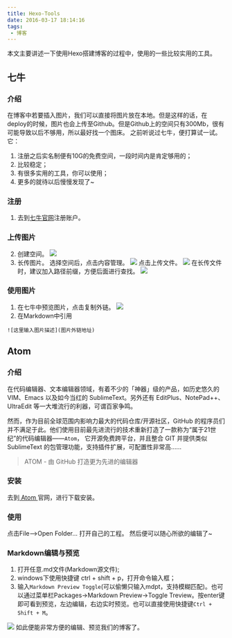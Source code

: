 ```yaml
---
title: Hexo-Tools
date: 2016-03-17 18:14:16
tags:
 - 博客
---
```


本文主要讲述一下使用Hexo搭建博客的过程中，使用的一些比较实用的工具。

## 七牛
### 介绍
在博客中若要插入图片，我们可以直接将图片放在本地。但是这样的话，在deploy的时候，图片也会上传至Github。但是Github上的空间只有300Mb，很有可能导致以后不够用，所以最好找一个图床。
之前听说过七牛，便打算试一试。
它：
1. 注册之后实名制便有10G的免费空间，一段时间内是肯定够用的；
2. 比较稳定；
3. 有很多实用的工具，你可以使用；
4. 更多的就待以后慢慢发现了~

<!--more-->

### 注册
1. 去到[七牛官网](https://portal.qiniu.com/signin)注册账户。

### 上传图片
2. 创建空间。
![](https://images-1258496336.cos.ap-chengdu.myqcloud.com/2016/03/hexo-tools1.png)
3. 长传图片。
选择空间后，点击内容管理。
![](https://images-1258496336.cos.ap-chengdu.myqcloud.com/2016/03/hexo-tools4.png)
点击上传文件。
![](https://images-1258496336.cos.ap-chengdu.myqcloud.com/2016/03/hexo-tools2.png)
在长传文件时，建议加入路径前缀，方便后面进行查找。
![](https://images-1258496336.cos.ap-chengdu.myqcloud.com/2016/03/hexo-tools3.png)

### 使用图片
1. 在七牛中预览图片，点击复制外链。
![](https://images-1258496336.cos.ap-chengdu.myqcloud.com/2016/03/hexo-tools5.png)
2. 在Markdown中引用
```
![这里输入图片描述](图片外链地址)
```

## Atom
### 介绍
在代码编辑器、文本编辑器领域，有着不少的「神器」级的产品，如历史悠久的 VIM、Emacs 以及如今当红的 SublimeText。另外还有 EditPlus、NotePad++、UltraEdit 等一大堆流行的利器，可谓百家争鸣。

然而，作为目前全球范围内影响力最大的代码仓库/开源社区，GitHub 的程序员们并不满足于此。他们使用目前最先进流行的技术重新打造了一款称为“属于21世纪”的代码编辑器——``Atom``， 它开源免费跨平台，并且整合 GIT 并提供类似 SublimeText 的包管理功能，支持插件扩展，可配置性非常高……

> ATOM - 由 GitHub 打造更为先进的编辑器

### 安装
去到[ Atom ](https://atom.io/)官网，进行下载安装。
### 使用
点击File-->Open Folder...
打开自己的工程。
然后便可以随心所欲的编辑了~
### Markdown编辑与预览
1. 打开任意.md文件(Markdown源文件);
2. windows下使用快捷键 ctrl + shift + p，打开命令输入框；
3. 输入``Markdown Preview Toggle``(可以偷懒只输入mdpt，支持模糊匹配)。也可以通过菜单栏Packages->Markdown Preview->Toggle Treview。按enter键即可看到预览，左边编辑，右边实时预览。也可以直接使用快捷键``Ctrl + Shift + M``。

![](https://images-1258496336.cos.ap-chengdu.myqcloud.com/2016/03/hexo-tools6.png)
如此便能非常方便的编辑、预览我们的博客了。
